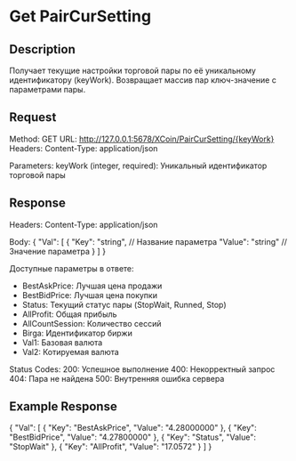 # Get PairCurSetting

## Description
Получает текущие настройки торговой пары по её уникальному идентификатору (keyWork). Возвращает массив пар ключ-значение с параметрами пары.

## Request
Method: GET 
URL: http://127.0.0.1:5678/XCoin/PairCurSetting/{keyWork}
Headers:
  Content-Type: application/json

Parameters:
  keyWork (integer, required): Уникальный идентификатор торговой пары
    
## Response
Headers:
  Content-Type: application/json

Body:
{
  "Val": [
    {
      "Key": "string",    // Название параметра
      "Value": "string"  // Значение параметра
    }
  ]
}

Доступные параметры в ответе:
- BestAskPrice: Лучшая цена продажи
- BestBidPrice: Лучшая цена покупки
- Status: Текущий статус пары (StopWait, Runned, Stop)
- AllProfit: Общая прибыль
- AllCountSession: Количество сессий
- Birga: Идентификатор биржи
- Val1: Базовая валюта
- Val2: Котируемая валюта

Status Codes:
  200: Успешное выполнение
  400: Некорректный запрос
  404: Пара не найдена
  500: Внутренняя ошибка сервера

## Example Response
{
  "Val": [
    {
      "Key": "BestAskPrice",
      "Value": "4.28000000"
    },
    {
      "Key": "BestBidPrice",
      "Value": "4.27800000"
    },
    {
      "Key": "Status",
      "Value": "StopWait"
    },
    {
      "Key": "AllProfit",
      "Value": "17.0572"
    }
  ]
}